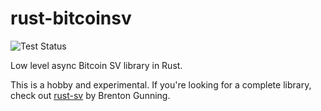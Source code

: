 # rust-bitcoinsv
![Test Status](https://gist.githubusercontent.com/Danconnolly/202d737d8ec36a48fbb4f7d0d4e1d779/raw/badge.svg)

Low level async Bitcoin SV library in Rust.

This is a hobby and experimental. If you're looking for a complete library, check out [rust-sv](https://docs.rs/sv/latest/sv/)
by Brenton Gunning.




